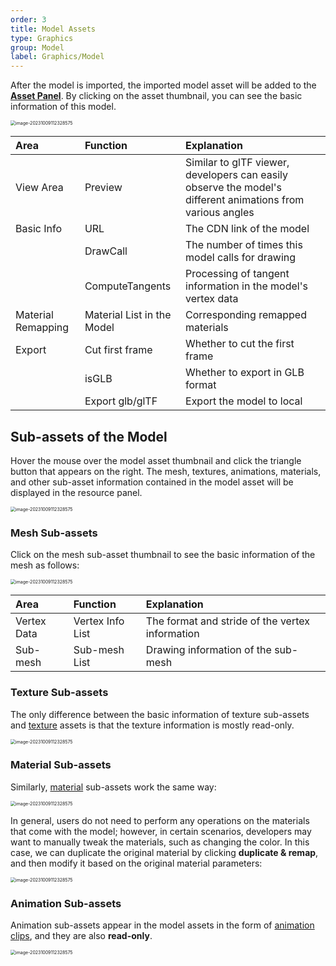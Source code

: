 ```yaml
---
order: 3
title: Model Assets
type: Graphics
group: Model
label: Graphics/Model
---
```


After the model is imported, the imported model asset will be added to the **[Asset Panel](/en/docs/assets/interface)**. By clicking on the asset thumbnail, you can see the basic information of this model.

<img src="https://mdn.alipayobjects.com/huamei_yo47yq/afts/img/A*Aiu9SpMRvxYAAAAAAAAAAAAADhuCAQ/original" alt="image-20231009112328575" style="zoom:50%;" />

| Area       | Function         | Explanation                                                        |
| :--------- | :--------------- | :----------------------------------------------------------------- |
| View Area  | Preview          | Similar to glTF viewer, developers can easily observe the model's different animations from various angles |
| Basic Info | URL              | The CDN link of the model                                          |
|            | DrawCall         | The number of times this model calls for drawing                   |
|            | ComputeTangents  | Processing of tangent information in the model's vertex data       |
| Material Remapping | Material List in the Model | Corresponding remapped materials                                  |
| Export     | Cut first frame  | Whether to cut the first frame                                     |
|            | isGLB            | Whether to export in GLB format                                    |
|            | Export glb/glTF  | Export the model to local                                          |

## Sub-assets of the Model

Hover the mouse over the model asset thumbnail and click the triangle button that appears on the right. The mesh, textures, animations, materials, and other sub-asset information contained in the model asset will be displayed in the resource panel.

<img src="https://mdn.alipayobjects.com/huamei_yo47yq/afts/img/A*v_imTKivm0oAAAAAAAAAAAAADhuCAQ/original" alt="image-20231009112328575" style="zoom:50%;" />

### Mesh Sub-assets

Click on the mesh sub-asset thumbnail to see the basic information of the mesh as follows:

<img src="https://mdn.alipayobjects.com/huamei_yo47yq/afts/img/A*snL9SaV1tp4AAAAAAAAAAAAADhuCAQ/original" alt="image-20231009112328575" style="zoom:50%;" />

| Area     | Function       | Explanation               |
| :------- | :------------- | :------------------------ |
| Vertex Data | Vertex Info List | The format and stride of the vertex information |
| Sub-mesh  | Sub-mesh List | Drawing information of the sub-mesh |

### Texture Sub-assets

The only difference between the basic information of texture sub-assets and [texture](/en/docs/graphics/texture/texture/) assets is that the texture information is mostly read-only.

<img src="https://mdn.alipayobjects.com/huamei_yo47yq/afts/img/A*o8mdQrcfvcoAAAAAAAAAAAAADhuCAQ/original" alt="image-20231009112328575" style="zoom:50%;" />

### Material Sub-assets

Similarly, [material](/en/docs/graphics/material/material/) sub-assets work the same way:

<img src="https://mdn.alipayobjects.com/huamei_yo47yq/afts/img/A*ATbsRrxjiNsAAAAAAAAAAAAADhuCAQ/original" alt="image-20231009112328575" style="zoom:50%;" />

In general, users do not need to perform any operations on the materials that come with the model; however, in certain scenarios, developers may want to manually tweak the materials, such as changing the color. In this case, we can duplicate the original material by clicking **duplicate & remap**, and then modify it based on the original material parameters:

<img src="https://mdn.alipayobjects.com/huamei_yo47yq/afts/img/A*R9S1Sr1PivEAAAAAAAAAAAAADhuCAQ/original" alt="image-20231009112328575" style="zoom:50%;" />

### Animation Sub-assets

Animation sub-assets appear in the model assets in the form of [animation clips](/en/docs/animation/clip), and they are also **read-only**.

<img src="https://mdn.alipayobjects.com/huamei_yo47yq/afts/img/A*rAq5T4i3TTQAAAAAAAAAAAAADhuCAQ/original" alt="image-20231009112328575" style="zoom:50%;" />
